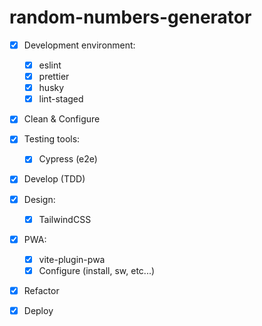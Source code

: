 # random-numbers-generator

- [x] Development environment:

  - [x] eslint
  - [x] prettier
  - [x] husky
  - [x] lint-staged

- [x] Clean & Configure

- [x] Testing tools:

  - [x] Cypress (e2e)

- [x] Develop (TDD)

- [x] Design:

  - [x] TailwindCSS

- [x] PWA:

  - [x] vite-plugin-pwa
  - [x] Configure (install, sw, etc...)

- [x] Refactor

- [x] Deploy
